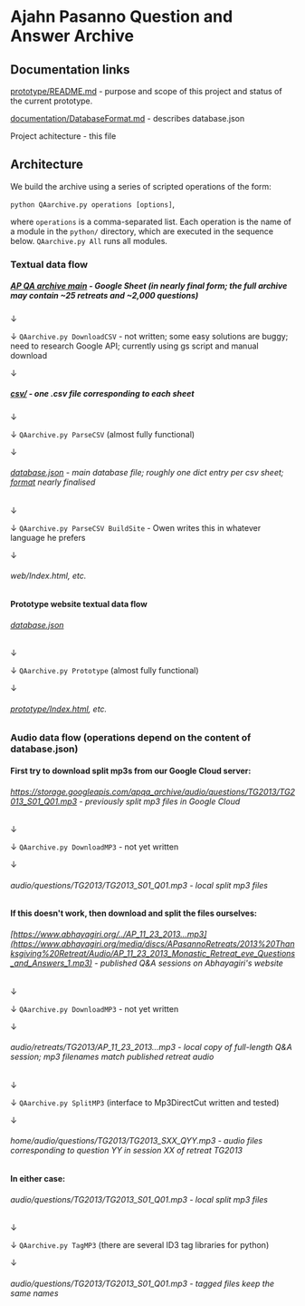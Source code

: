 # Ajahn Pasanno Question and Answer Archive

## Documentation links
[prototype/README.md](prototype/README.md) - purpose and scope of this project and status of the current prototype.

[documentation/DatabaseFormat.md](documentation/DatabaseFormat.md) - describes database.json

Project achitecture - this file


## Architecture
We build the archive using a series of scripted operations of the form:

`python QAarchive.py operations [options]`,

where `operations` is a comma-separated list. Each operation is the name of a module in the `python/` directory, which are executed in the sequence below. `QAarchive.py All` runs all modules.

### Textual data flow
##### [AP QA archive main](https://docs.google.com/spreadsheets/d/1JIOwbYh6M1Ax9O6tFsgpwWYoDPJRbWEzhB_nwyOSS20/edit?usp=sharing) - Google Sheet (in nearly final form; the full archive may contain ~25 retreats and ~2,000 questions)

↓

↓ `QAarchive.py DownloadCSV` - not written; some easy solutions are buggy; need to research Google API; currently using gs script and manual download 

↓

##### [csv/](csv/) - one .csv file corresponding to each sheet

↓

↓ `QAarchive.py ParseCSV` (almost fully functional)

↓

###### [database.json](database.json) - main database file; roughly one dict entry per csv sheet; [format](documentaion/DatabaseFormat.md) nearly finalised

↓

↓ `QAarchive.py ParseCSV BuildSite` - Owen writes this in whatever language he prefers

↓

###### web/Index.html, etc.

#### Prototype website textual data flow

###### [database.json](database.json)

↓

↓ `QAarchive.py Prototype` (almost fully functional)

↓

###### [prototype/Index.html](prototype/Index.html), etc.

### Audio data flow (operations depend on the content of database.json)

#### First try to download split mp3s from our Google Cloud server:

###### https://storage.googleapis.com/apqa_archive/audio/questions/TG2013/TG2013_S01_Q01.mp3 - previously split mp3 files in Google Cloud

↓

↓ `QAarchive.py DownloadMP3` - not yet written

↓

###### audio/questions/TG2013/TG2013_S01_Q01.mp3 - local split mp3 files

#### If this doesn't work, then download and split the files ourselves:

###### [https://www.abhayagiri.org/../AP_11_23_2013...mp3](https://www.abhayagiri.org/media/discs/APasannoRetreats/2013%20Thanksgiving%20Retreat/Audio/AP_11_23_2013_Monastic_Retreat_eve_Questions_and_Answers_1.mp3) - published Q&A sessions on Abhayagiri's website

↓

↓ `QAarchive.py DownloadMP3` - not yet written

↓

###### audio/retreats/TG2013/AP_11_23_2013...mp3 - local copy of full-length Q&A session; mp3 filenames match published retreat audio

↓

↓ `QAarchive.py SplitMP3` (interface to Mp3DirectCut written and tested)

↓

###### home/audio/questions/TG2013/TG2013_SXX_QYY.mp3 - audio files corresponding to question YY in session XX of retreat TG2013

#### In either case:

###### audio/questions/TG2013/TG2013_S01_Q01.mp3 - local split mp3 files

↓

↓ `QAarchive.py TagMP3` (there are several ID3 tag libraries for python)

↓

###### audio/questions/TG2013/TG2013_S01_Q01.mp3 - tagged files keep the same names

